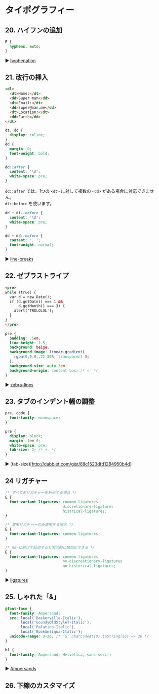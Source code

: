 # タイポグラフィー
## 20. ハイフンの追加

```css
E {
  hyphens: auto;
}
```
:arrow_forward: [hyphenation](http://dabblet.com/gist/e370ba333ae95116e212)

## 21. 改行の挿入
```html
<dl>
  <dt>Name:</dt>
  <dd>Super man</dd>
  <dt>Email:</dt>
  <dd>super@man.me</dd>
  <dt>Location:</dt>
  <dd>Earth</dd>
</dl>
```

```css
dt, dd {
  display: inline;
}
dd {
  margin: 0;
  font-weight: bold;
}
```

```css
dd::after {
  content: '\A';
  white-space: pre;
}
```

`dd::after` では、1つの `<dt>` に対して複数の `<dd>` がある場合に対応できません。  
`dt::before` を使います。

```css
dd + dt::before {
  content: '\A';
  white-space: pre;
}

dd + dd::before {
  content: ', ';
  font-weight: normal;
}
```

:arrow_forward: [line-breaks](http://dabblet.com/gist/7eb242f4e8f078cadbca)

## 22. ゼブラストライプ
```html
<pre>
while (true) {
  var d = new Date();
  if (d.getDate() === 1 &&
      d.getMonth() === 3) {
    alert('TROLOLOL');
  }
}
</pre>
```
```css
pre {
  padding: .5em;
  line-height: 1.5;
  background: beige;
  background-image: linear-gradient(
    rgba(0,0,0,.2) 50%, transparent 0;
  );
  background-size: auto 3em;
  background-origin: content-box; /* <- */
}
```

:arrow_forward: [zebra-lines](http://dabblet.com/gist/cf30f5d442533b32600d)

## 23. タブのインデント幅の調整
```css
pre, code {
  font-family: monospace;
}

pre {
  display: block;
  margin: 1em 0;
  white-space: pre;
  tab-size: 2; /* <- */
}
```

:arrow_forward: (tab-size)[http://dabblet.com/gist/88c1523dfd1284950b4d]

## 24 リガチャー

```css
/* すべてのリガチャーを利用する場合 */
E {
  font-variant-ligatures: common-ligatures
                          discretionary-ligatures
                          histrical-ligatures;
}

/* 常用リガチャーのみ適用する場合 */
E {
  font-variant-ligatures: common-ligatures;
}

/* no-に続けて記述すると明示的に無効化できる */
E {
  font-variant-ligatures: common-ligatures
                          no-discreationary-ligatures
                          no-historical-ligatures;
}
```
:arrow_forward: [ligatures](http://dabblet.com/gist/f9f078a639e5cad002d4)

## 25. しゃれた「&」

```css
@font-face {
  font-family: Ampersand;
  src: local('Baskerville-Italic'),
       local('GoundyOldStyleT-Italic'),
       local('Palatino-Italic'),
       local('BookAntiqua-Italic');
  unicode-range: U+26; /* '&'.charCodeAt(0).toString(16) => 26 */
}

h1 {
  font-family: Ampersand, Helvetica, sans-serif;
}
```

:arrow_forward: [Ampersands](http://dabblet.com/gist/42898081c1f7cf8750f9)

## 26. 下線のカスタマイズ
